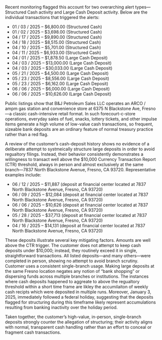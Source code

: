 Recent monitoring flagged this account for two overarching alert types—Structured Cash activity and Large Cash Deposit activity. Below are the individual transactions that triggered the alerts:

- 01 / 03 / 2025 – $6,800.00 (Structured Cash)
- 01 / 02 / 2025 – $3,698.00 (Structured Cash)
- 04 / 17 / 2025 – $9,890.00 (Structured Cash)
- 04 / 18 / 2025 – $8,515.00 (Structured Cash)
- 04 / 10 / 2025 – $5,701.00 (Structured Cash)
- 04 / 11 / 2025 – $6,933.00 (Structured Cash)
- 04 / 01 / 2025 – $1,878.50 (Large Cash Deposit)
- 04 / 03 / 2025 – $13,000.00 (Large Cash Deposit)
- 04 / 03 / 2025 – $30,033.00 (Large Cash Deposit)
- 05 / 21 / 2025 – $4,500.00 (Large Cash Deposit)
- 05 / 23 / 2025 – $8,556.00 (Large Cash Deposit)
- 05 / 23 / 2025 – $6,162.00 (Large Cash Deposit)
- 06 / 06 / 2025 – $6,000.00 (Large Cash Deposit)
- 06 / 06 / 2025 – $10,626.00 (Large Cash Deposit)


Public listings show that B&J Petroleum Sales LLC operates an ARCO / ampm gas station and convenience store at 6375 N Blackstone Ave, Fresno—a classic cash-intensive retail format. In such forecourt-c-store operations, everyday sales of fuel, snacks, lottery tickets, and other impulse items generate a high volume of low-value cash transactions, so frequent, sizeable bank deposits are an ordinary feature of normal treasury practice rather than a red flag.

A review of the customer’s cash-deposit history shows no evidence of a deliberate attempt to systmeically structure large deposits in order to avoid regualtory filings. Instead, their behavior consistently demonstrates a willingness to transact well above the $10,000 Currency Transaction Report (CTR) threshold, always in person and almost exclusively at the same branch—7837 North Blackstone Avenue, Fresno, CA 93720. Representative examples include:

- 06 / 12 / 2025 – $11,887 (deposit at financial center located at 7837 North Blackstone Avenue, Fresno, CA 93720)
- 06 / 09 / 2025 – $12,084 (deposit at financial center located at 7837 North Blackstone Avenue, Fresno, CA 93720)
- 06 / 06 / 2025 – $10,626 (deposit at financial center located at 7837 North Blackstone Avenue, Fresno, CA 93720)
- 05 / 28 / 2025 – $37,713 (deposit at financial center located at 7837 North Blackstone Avenue, Fresno, CA 93720)
- 04 / 16 / 2025 – $14,131 (deposit at financial center located at 7837 North Blackstone Avenue, Fresno, CA 93720)


These deposits illustrate several key mitigating factors. Amounts are well above the CTR trigger. The customer does not attempt to keep cash deposits under $10,000; instead, they routinely exceed it in single, straightforward transactions. All listed deposits—and many others—were completed in person, showing no attempt to avoid branch scrutiny. Customer uses a consistent single-branch usage. Making large deposits at the same Fresno location negates any notion of “bank shopping” or dispersing funds across multiple branches or institutions. The instances where cash deposits happened to aggreate to above the regualtory threshold within a short time frame are likley the accumilaiton of weekly cash recipts which were deposited in multiple runs. Moreover, January 3, 2025, immediately followed a federal holiday, suggesting that the deposits flagged for structuring during this timeframe likely represent accumulations resulting from banking inactivity over the holiday period. 


Taken together, the customer’s high-value, in-person, single-branch deposits strongly counter the allegation of structuring; their activity aligns with normal, transparent cash handling rather than an effort to conceal or fragment cash transactions.

